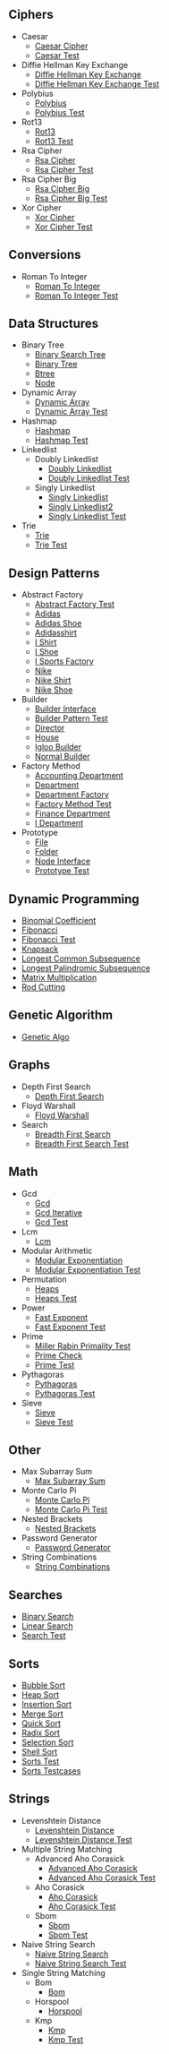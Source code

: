 
## Ciphers
  * Caesar
    * [Caesar Cipher](https://github.com/TheAlgorithms/Go/blob/master/ciphers/caesar/caesar_cipher.go)
    * [Caesar Test](https://github.com/TheAlgorithms/Go/blob/master/ciphers/caesar/caesar_test.go)
  * Diffie Hellman Key Exchange
    * [Diffie Hellman Key Exchange](https://github.com/TheAlgorithms/Go/blob/master/ciphers/diffie_hellman_key_exchange/diffie_hellman_key_exchange.go)
    * [Diffie Hellman Key Exchange Test](https://github.com/TheAlgorithms/Go/blob/master/ciphers/diffie_hellman_key_exchange/diffie_hellman_key_exchange_test.go)
  * Polybius
    * [Polybius](https://github.com/TheAlgorithms/Go/blob/master/ciphers/polybius/polybius.go)
    * [Polybius Test](https://github.com/TheAlgorithms/Go/blob/master/ciphers/polybius/polybius_test.go)
  * Rot13
    * [Rot13](https://github.com/TheAlgorithms/Go/blob/master/ciphers/rot13/rot13.go)
    * [Rot13 Test](https://github.com/TheAlgorithms/Go/blob/master/ciphers/rot13/rot13_test.go)
  * Rsa Cipher
    * [Rsa Cipher](https://github.com/TheAlgorithms/Go/blob/master/ciphers/rsa_cipher/rsa_cipher.go)
    * [Rsa Cipher Test](https://github.com/TheAlgorithms/Go/blob/master/ciphers/rsa_cipher/rsa_cipher_test.go)
  * Rsa Cipher Big
    * [Rsa Cipher Big](https://github.com/TheAlgorithms/Go/blob/master/ciphers/rsa_cipher_big/rsa_cipher_big.go)
    * [Rsa Cipher Big Test](https://github.com/TheAlgorithms/Go/blob/master/ciphers/rsa_cipher_big/rsa_cipher_big_test.go)
  * Xor Cipher
    * [Xor Cipher](https://github.com/TheAlgorithms/Go/blob/master/ciphers/xor_cipher/xor_cipher.go)
    * [Xor Cipher Test](https://github.com/TheAlgorithms/Go/blob/master/ciphers/xor_cipher/xor_cipher_test.go)

## Conversions
  * Roman To Integer
    * [Roman To Integer](https://github.com/TheAlgorithms/Go/blob/master/conversions/roman_to_integer/roman_to_integer.go)
    * [Roman To Integer Test](https://github.com/TheAlgorithms/Go/blob/master/conversions/roman_to_integer/roman_to_integer_test.go)

## Data Structures
  * Binary Tree
    * [Binary Search Tree](https://github.com/TheAlgorithms/Go/blob/master/data_structures/binary_tree/binary_search_tree.go)
    * [Binary Tree](https://github.com/TheAlgorithms/Go/blob/master/data_structures/binary_tree/binary_tree.go)
    * [Btree](https://github.com/TheAlgorithms/Go/blob/master/data_structures/binary_tree/btree.go)
    * [Node](https://github.com/TheAlgorithms/Go/blob/master/data_structures/binary_tree/node.go)
  * Dynamic Array
    * [Dynamic Array](https://github.com/TheAlgorithms/Go/blob/master/data_structures/dynamic_array/dynamic_array.go)
    * [Dynamic Array Test](https://github.com/TheAlgorithms/Go/blob/master/data_structures/dynamic_array/dynamic_array_test.go)
  * Hashmap
    * [Hashmap](https://github.com/TheAlgorithms/Go/blob/master/data_structures/hashmap/hashmap.go)
    * [Hashmap Test](https://github.com/TheAlgorithms/Go/blob/master/data_structures/hashmap/hashmap_test.go)
  * Linkedlist
    * Doubly Linkedlist
      * [Doubly Linkedlist](https://github.com/TheAlgorithms/Go/blob/master/data_structures/linkedlist/doubly_linkedlist/doubly_linkedlist.go)
      * [Doubly Linkedlist Test](https://github.com/TheAlgorithms/Go/blob/master/data_structures/linkedlist/doubly_linkedlist/doubly_linkedlist_test.go)
    * Singly Linkedlist
      * [Singly Linkedlist](https://github.com/TheAlgorithms/Go/blob/master/data_structures/linkedlist/singly_linkedlist/singly_linkedlist.go)
      * [Singly Linkedlist2](https://github.com/TheAlgorithms/Go/blob/master/data_structures/linkedlist/singly_linkedlist/singly_linkedlist2.go)
      * [Singly Linkedlist Test](https://github.com/TheAlgorithms/Go/blob/master/data_structures/linkedlist/singly_linkedlist/singly_linkedlist_test.go)
  * Trie
    * [Trie](https://github.com/TheAlgorithms/Go/blob/master/data_structures/trie/trie.go)
    * [Trie Test](https://github.com/TheAlgorithms/Go/blob/master/data_structures/trie/trie_test.go)

## Design Patterns
  * Abstract Factory
    * [Abstract Factory Test](https://github.com/TheAlgorithms/Go/blob/master/design_patterns/abstract_factory/abstract_factory_test.go)
    * [Adidas](https://github.com/TheAlgorithms/Go/blob/master/design_patterns/abstract_factory/adidas.go)
    * [Adidas Shoe](https://github.com/TheAlgorithms/Go/blob/master/design_patterns/abstract_factory/adidas_shoe.go)
    * [Adidasshirt](https://github.com/TheAlgorithms/Go/blob/master/design_patterns/abstract_factory/adidasshirt.go)
    * [I Shirt](https://github.com/TheAlgorithms/Go/blob/master/design_patterns/abstract_factory/i_shirt.go)
    * [I Shoe](https://github.com/TheAlgorithms/Go/blob/master/design_patterns/abstract_factory/i_shoe.go)
    * [I Sports Factory](https://github.com/TheAlgorithms/Go/blob/master/design_patterns/abstract_factory/i_sports_factory.go)
    * [Nike](https://github.com/TheAlgorithms/Go/blob/master/design_patterns/abstract_factory/nike.go)
    * [Nike Shirt](https://github.com/TheAlgorithms/Go/blob/master/design_patterns/abstract_factory/nike_shirt.go)
    * [Nike Shoe](https://github.com/TheAlgorithms/Go/blob/master/design_patterns/abstract_factory/nike_shoe.go)
  * Builder
    * [Builder Interface](https://github.com/TheAlgorithms/Go/blob/master/design_patterns/builder/builder_interface.go)
    * [Builder Pattern Test](https://github.com/TheAlgorithms/Go/blob/master/design_patterns/builder/builder_pattern_test.go)
    * [Director](https://github.com/TheAlgorithms/Go/blob/master/design_patterns/builder/director.go)
    * [House](https://github.com/TheAlgorithms/Go/blob/master/design_patterns/builder/house.go)
    * [Igloo Builder](https://github.com/TheAlgorithms/Go/blob/master/design_patterns/builder/igloo_builder.go)
    * [Normal Builder](https://github.com/TheAlgorithms/Go/blob/master/design_patterns/builder/normal_builder.go)
  * Factory Method
    * [Accounting Department](https://github.com/TheAlgorithms/Go/blob/master/design_patterns/factory_method/accounting_department.go)
    * [Department](https://github.com/TheAlgorithms/Go/blob/master/design_patterns/factory_method/department.go)
    * [Department Factory](https://github.com/TheAlgorithms/Go/blob/master/design_patterns/factory_method/department_factory.go)
    * [Factory Method Test](https://github.com/TheAlgorithms/Go/blob/master/design_patterns/factory_method/factory_method_test.go)
    * [Finance Department](https://github.com/TheAlgorithms/Go/blob/master/design_patterns/factory_method/finance_department.go)
    * [I Department](https://github.com/TheAlgorithms/Go/blob/master/design_patterns/factory_method/i_department.go)
  * Prototype
    * [File](https://github.com/TheAlgorithms/Go/blob/master/design_patterns/prototype/file.go)
    * [Folder](https://github.com/TheAlgorithms/Go/blob/master/design_patterns/prototype/folder.go)
    * [Node Interface](https://github.com/TheAlgorithms/Go/blob/master/design_patterns/prototype/node_interface.go)
    * [Prototype Test](https://github.com/TheAlgorithms/Go/blob/master/design_patterns/prototype/prototype_test.go)

## Dynamic Programming
  * [Binomial Coefficient](https://github.com/TheAlgorithms/Go/blob/master/dynamic_programming/binomial_coefficient.go)
  * [Fibonacci](https://github.com/TheAlgorithms/Go/blob/master/dynamic_programming/fibonacci.go)
  * [Fibonacci Test](https://github.com/TheAlgorithms/Go/blob/master/dynamic_programming/fibonacci_test.go)
  * [Knapsack](https://github.com/TheAlgorithms/Go/blob/master/dynamic_programming/knapsack.go)
  * [Longest Common Subsequence](https://github.com/TheAlgorithms/Go/blob/master/dynamic_programming/longest_common_subsequence.go)
  * [Longest Palindromic Subsequence](https://github.com/TheAlgorithms/Go/blob/master/dynamic_programming/longest_palindromic_subsequence.go)
  * [Matrix Multiplication](https://github.com/TheAlgorithms/Go/blob/master/dynamic_programming/matrix_multiplication.go)
  * [Rod Cutting](https://github.com/TheAlgorithms/Go/blob/master/dynamic_programming/rod_cutting.go)

## Genetic Algorithm
  * [Genetic Algo](https://github.com/TheAlgorithms/Go/blob/master/genetic_algorithm/genetic_algo.go)

## Graphs
  * Depth First Search
    * [Depth First Search](https://github.com/TheAlgorithms/Go/blob/master/graphs/depth_first_search/depth_first_search.go)
  * Floyd Warshall
    * [Floyd Warshall](https://github.com/TheAlgorithms/Go/blob/master/graphs/floyd_warshall/floyd_warshall.go)
  * Search
    * [Breadth First Search](https://github.com/TheAlgorithms/Go/blob/master/graphs/search/breadth_first_search.go)
    * [Breadth First Search Test](https://github.com/TheAlgorithms/Go/blob/master/graphs/search/breadth_first_search_test.go)

## Math
  * Gcd
    * [Gcd](https://github.com/TheAlgorithms/Go/blob/master/math/gcd/gcd.go)
    * [Gcd Iterative](https://github.com/TheAlgorithms/Go/blob/master/math/gcd/gcd_iterative.go)
    * [Gcd Test](https://github.com/TheAlgorithms/Go/blob/master/math/gcd/gcd_test.go)
  * Lcm
    * [Lcm](https://github.com/TheAlgorithms/Go/blob/master/math/lcm/lcm.go)
  * Modular Arithmetic
    * [Modular Exponentiation](https://github.com/TheAlgorithms/Go/blob/master/math/modular_arithmetic/modular_exponentiation.go)
    * [Modular Exponentiation Test](https://github.com/TheAlgorithms/Go/blob/master/math/modular_arithmetic/modular_exponentiation_test.go)
  * Permutation
    * [Heaps](https://github.com/TheAlgorithms/Go/blob/master/math/permutation/heaps.go)
    * [Heaps Test](https://github.com/TheAlgorithms/Go/blob/master/math/permutation/heaps_test.go)
  * Power
    * [Fast Exponent](https://github.com/TheAlgorithms/Go/blob/master/math/power/fast_exponent.go)
    * [Fast Exponent Test](https://github.com/TheAlgorithms/Go/blob/master/math/power/fast_exponent_test.go)
  * Prime
    * [Miller Rabin Primality Test](https://github.com/TheAlgorithms/Go/blob/master/math/prime/miller_rabin_primality_test.go)
    * [Prime Check](https://github.com/TheAlgorithms/Go/blob/master/math/prime/prime_check.go)
    * [Prime Test](https://github.com/TheAlgorithms/Go/blob/master/math/prime/prime_test.go)
  * Pythagoras
    * [Pythagoras](https://github.com/TheAlgorithms/Go/blob/master/math/pythagoras/pythagoras.go)
    * [Pythagoras Test](https://github.com/TheAlgorithms/Go/blob/master/math/pythagoras/pythagoras_test.go)
  * Sieve
    * [Sieve](https://github.com/TheAlgorithms/Go/blob/master/math/sieve/sieve.go)
    * [Sieve Test](https://github.com/TheAlgorithms/Go/blob/master/math/sieve/sieve_test.go)

## Other
  * Max Subarray Sum
    * [Max Subarray Sum](https://github.com/TheAlgorithms/Go/blob/master/other/max_subarray_sum/max_subarray_sum.go)
  * Monte Carlo Pi
    * [Monte Carlo Pi](https://github.com/TheAlgorithms/Go/blob/master/other/monte_carlo_pi/monte_carlo_pi.go)
    * [Monte Carlo Pi Test](https://github.com/TheAlgorithms/Go/blob/master/other/monte_carlo_pi/monte_carlo_pi_test.go)
  * Nested Brackets
    * [Nested Brackets](https://github.com/TheAlgorithms/Go/blob/master/other/nested_brackets/nested_brackets.go)
  * Password Generator
    * [Password Generator](https://github.com/TheAlgorithms/Go/blob/master/other/password_generator/password_generator.go)
  * String Combinations
    * [String Combinations](https://github.com/TheAlgorithms/Go/blob/master/other/string_combinations/string_combinations.go)

## Searches
  * [Binary Search](https://github.com/TheAlgorithms/Go/blob/master/searches/binary_search.go)
  * [Linear Search](https://github.com/TheAlgorithms/Go/blob/master/searches/linear_search.go)
  * [Search Test](https://github.com/TheAlgorithms/Go/blob/master/searches/search_test.go)

## Sorts
  * [Bubble Sort](https://github.com/TheAlgorithms/Go/blob/master/sorts/bubble_sort.go)
  * [Heap Sort](https://github.com/TheAlgorithms/Go/blob/master/sorts/heap_sort.go)
  * [Insertion Sort](https://github.com/TheAlgorithms/Go/blob/master/sorts/insertion_sort.go)
  * [Merge Sort](https://github.com/TheAlgorithms/Go/blob/master/sorts/merge_sort.go)
  * [Quick Sort](https://github.com/TheAlgorithms/Go/blob/master/sorts/quick_sort.go)
  * [Radix Sort](https://github.com/TheAlgorithms/Go/blob/master/sorts/radix_sort.go)
  * [Selection Sort](https://github.com/TheAlgorithms/Go/blob/master/sorts/selection_sort.go)
  * [Shell Sort](https://github.com/TheAlgorithms/Go/blob/master/sorts/shell_sort.go)
  * [Sorts Test](https://github.com/TheAlgorithms/Go/blob/master/sorts/sorts_test.go)
  * [Sorts Testcases](https://github.com/TheAlgorithms/Go/blob/master/sorts/sorts_testcases.go)

## Strings
  * Levenshtein Distance
    * [Levenshtein Distance](https://github.com/TheAlgorithms/Go/blob/master/strings/levenshtein_distance/levenshtein_distance.go)
    * [Levenshtein Distance Test](https://github.com/TheAlgorithms/Go/blob/master/strings/levenshtein_distance/levenshtein_distance_test.go)
  * Multiple String Matching
    * Advanced Aho Corasick
      * [Advanced Aho Corasick](https://github.com/TheAlgorithms/Go/blob/master/strings/multiple_string_matching/advanced_aho_corasick/advanced_aho_corasick.go)
      * [Advanced Aho Corasick Test](https://github.com/TheAlgorithms/Go/blob/master/strings/multiple_string_matching/advanced_aho_corasick/advanced_aho_corasick_test.go)
    * Aho Corasick
      * [Aho Corasick](https://github.com/TheAlgorithms/Go/blob/master/strings/multiple_string_matching/aho_corasick/aho_corasick.go)
      * [Aho Corasick Test](https://github.com/TheAlgorithms/Go/blob/master/strings/multiple_string_matching/aho_corasick/aho_corasick_test.go)
    * Sbom
      * [Sbom](https://github.com/TheAlgorithms/Go/blob/master/strings/multiple_string_matching/sbom/sbom.go)
      * [Sbom Test](https://github.com/TheAlgorithms/Go/blob/master/strings/multiple_string_matching/sbom/sbom_test.go)
  * Naive String Search
    * [Naive String Search](https://github.com/TheAlgorithms/Go/blob/master/strings/naive_string_search/naive_string_search.go)
    * [Naive String Search Test](https://github.com/TheAlgorithms/Go/blob/master/strings/naive_string_search/naive_string_search_test.go)
  * Single String Matching
    * Bom
      * [Bom](https://github.com/TheAlgorithms/Go/blob/master/strings/single_string_matching/bom/bom.go)
    * Horspool
      * [Horspool](https://github.com/TheAlgorithms/Go/blob/master/strings/single_string_matching/horspool/horspool.go)
    * Kmp
      * [Kmp](https://github.com/TheAlgorithms/Go/blob/master/strings/single_string_matching/kmp/kmp.go)
      * [Kmp Test](https://github.com/TheAlgorithms/Go/blob/master/strings/single_string_matching/kmp/kmp_test.go)
